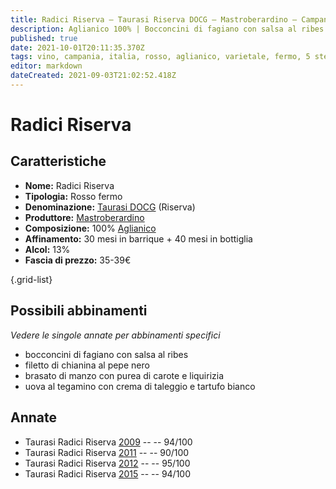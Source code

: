 ```yaml
---
title: Radici Riserva – Taurasi Riserva DOCG – Mastroberardino – Campania (IT) – 35-39€ – 4★-5★
description: Aglianico 100% | Bocconcini di fagiano con salsa al ribes – Filetto di chianina al pepe nero – Brasato di manzo con purea di carote e liquirizia – Uova al tegamino con crema di taleggio e tartufo bianco
published: true
date: 2021-10-01T20:11:35.370Z
tags: vino, campania, italia, rosso, aglianico, varietale, fermo, 5 stelle, bocconcini di fagiano con salsa al ribes, filetto di chianina al pepe nero, brasato di manzo con purea di carote e liquirizia, uova al tegamino con crema di taleggio e tartufo bianco, 35-39€
editor: markdown
dateCreated: 2021-09-03T21:02:52.418Z
---
```


# Radici Riserva

## Caratteristiche
- **Nome:** Radici Riserva
- **Tipologia:** Rosso fermo 
- **Denominazione:** [Taurasi DOCG](/denominazioni/Italia/Campania/DOCG/Taurasi) (Riserva) 
- **Produttore:** [Mastroberardino](/produttori/Italia/Campania/Mastroberardino) 
- **Composizione:** 100% [Aglianico](/vitigni/Italia/bacca-nera/aglianico)
- **Affinamento:** 30 mesi in barrique + 40 mesi in bottiglia
- **Alcol:** 13%
- **Fascia di prezzo:** 35-39€

{.grid-list}



## Possibili abbinamenti
*Vedere le singole annate per abbinamenti specifici*

- bocconcini di fagiano con salsa al ribes
- filetto di chianina al pepe nero
- brasato di manzo con purea di carote e liquirizia
- uova al tegamino con crema di taleggio e tartufo bianco

## Annate
- Taurasi Radici Riserva [2009](/vini/Italia/Campania/Mastroberardino/Taurasi-Radici-Riserva/2009) -- <span class="star-5"></span> -- 94/100
- Taurasi Radici Riserva [2011](/vini/Italia/Campania/Mastroberardino/Taurasi-Radici-Riserva/2011) -- <span class="star-4"></span> -- 90/100 
- Taurasi Radici Riserva [2012](/vini/Italia/Campania/Mastroberardino/Taurasi-Radici-Riserva/2012) -- <span class="star-5"></span> -- 95/100
- Taurasi Radici Riserva [2015](/vini/Italia/Campania/Mastroberardino/Taurasi-Radici-Riserva/2015) -- <span class="star-5"></span> -- 94/100
 
